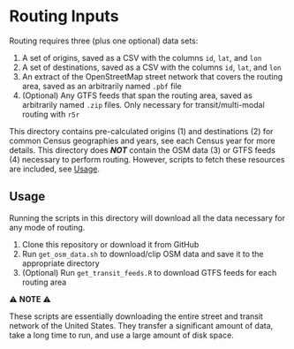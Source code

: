 # Routing Inputs

Routing requires three (plus one optional) data sets:

1. A set of origins, saved as a CSV with the columns `id`, `lat`, and `lon`
2. A set of destinations, saved as a CSV with the columns `id`, `lat`, and `lon`
3. An extract of the OpenStreetMap street network that covers the routing area, saved as an arbitrarily named `.pbf` file
4. (Optional) Any GTFS feeds that span the routing area, saved as arbitrarily named `.zip` files. Only necessary for transit/multi-modal routing with `r5r`

This directory contains pre-calculated origins (1) and destinations (2) for common Census geographies and years, see each Census year for more details. This directory does ***NOT*** contain the OSM data (3) or GTFS feeds (4) necessary to perform routing. However, scripts to fetch these resources are included, see [Usage](#usage).

## Usage

Running the scripts in this directory will download all the data necessary for any mode of routing.

1. Clone this repository or download it from GitHub
3. Run `get_osm_data.sh` to download/clip OSM data and save it to the appropriate directory
4. (Optional) Run `get_transit_feeds.R` to download GTFS feeds for each routing area

:warning: **NOTE** :warning: 

These scripts are essentially downloading the entire street and transit network of the United States. They transfer a significant amount of data, take a long time to run, and use a large amount of disk space.
